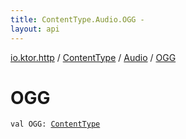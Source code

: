```yaml
---
title: ContentType.Audio.OGG - 
layout: api
---
```


<div class='api-docs-breadcrumbs'><a href="../../index.html">io.ktor.http</a> / <a href="../index.html">ContentType</a> / <a href="index.html">Audio</a> / <a href="./-o-g-g.html">OGG</a></div>

# OGG

<div class="signature"><code><span class="keyword">val </span><span class="identifier">OGG</span><span class="symbol">: </span><a href="../index.html"><span class="identifier">ContentType</span></a></code></div>
